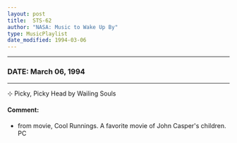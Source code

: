 ```yaml
---
layout: post
title:  STS-62
author: "NASA: Music to Wake Up By"
type: MusicPlaylist
date_modified: 1994-03-06
---
```


----
### DATE: March 06, 1994
----
⊹ Picky, Picky Head by Wailing Souls

#### Comment:
* from movie, Cool Runnings. A favorite movie of John Casper's children. PC
